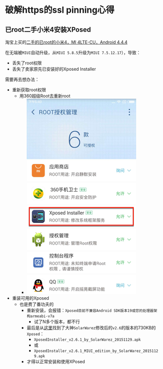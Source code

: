 # 破解https的ssl pinning心得

## 已root二手小米4安装XPosed

淘宝上买的[二手的已root的小米4，MI 4LTE-CU，Android 4.4.4](https://item.taobao.com/item.htm?id=570638208316)

在无端被`MIUI`自动升级，从`MIUI 5.8.5`升级为`MIUI 7.5.12.17`），导致：

* 丢失了root权限
* 丢失了卖家原先已安装好的Xposed Installer

需要再去想办法：

* 重新获取root权限
  * 用360超级Root去重新root
    * ![](../../../assets/img/xiaomi_4_360_root_xposed.png)
* 重装可用的Xposed
  * 也是费了番功夫的
    * 重新安装，会报错：`Xposed目前不兼容Android SDK版本19或您的处理器架构armeabi-v7a`
      * 试了N多个版本，都不行
    * 最后是从[这里](https://forum.xda-developers.com/showpost.php?p=64063168&postcount=62)找到了大神`SolarWarez`修改后的`v2.6`的版本的730KB的`Xposed`：
      * `XposedInstaller_v2.6.1_by_SolarWarez_20151129.apk`
      * 或
      * `XposedInstaller_v2.6.1_MIUI_edition_by_SolarWarez_20151129.apk`
    * 才得以正常安装和使用XPosed